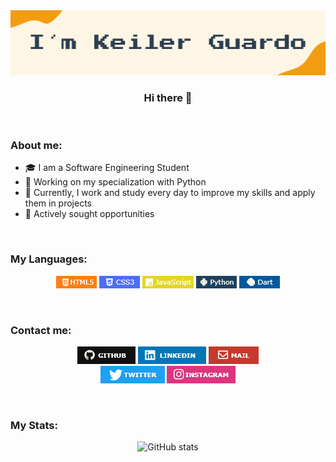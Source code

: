 <img src="assets/images/image-name.png">

<h3 style="text-align:center">Hi there 👋</h3>

<br />

### About me:
- 🎓 I am a Software Engineering Student
- 🎯 Working on my specialization with Python
- 🚀 Currently, I work and study every day to improve my skills and apply them in projects
- 📡 Actively sought opportunities

<br />

### My Languages:

<p style="text-align:center">
<img src="assets/languages/html.png">
<img src="assets/languages/css.png">
<img src="assets/languages/js.png">
<img src="assets/languages/python.png">
<img src="assets/languages/dart.png">
</p>

<br />

### Contact me:

<p style="text-align:center">
<a href="https://github.com/Kelex21" target="_blank"><img src="assets/contact/github.png"></a>
<a href="https://www.linkedin.com/in/keiler-guardo-herrera-b68769173/" target="_blank"><img src="assets/contact/linkedin.png"></a>
<a href="mailto:keilerguardo@gmail.com" target="_blank"><img src="assets/contact/mail.png"></a>
<br/>
<a href="https://twitter.com/KelexG21" target="_blank"><img src="assets/contact/twitter.png"></a>
<a href="https://www.instagram.com/kelexg21/" target="_blank"><img src="assets/contact/instagram.png"></a>
</p>

<br />

### My Stats:

<div style="text-align:center">

![GitHub stats](https://github-readme-stats.vercel.app/api?username=Kelex21&show_icons=true&count_private=true&include_all_commits&theme=gruvbox&hide_title=False) 

</div>